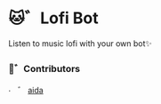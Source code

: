 # 🐱゛Lofi Bot
Listen to music lofi with your own bot✨

### 🥥゛Contributors

<img src="https://avatars.githubusercontent.com/t/5895781?s=280&v=4" alt="." width="17" height="17"/>゛ [aida](https://github.com/orgs/ItzNorii/teams/aida)
